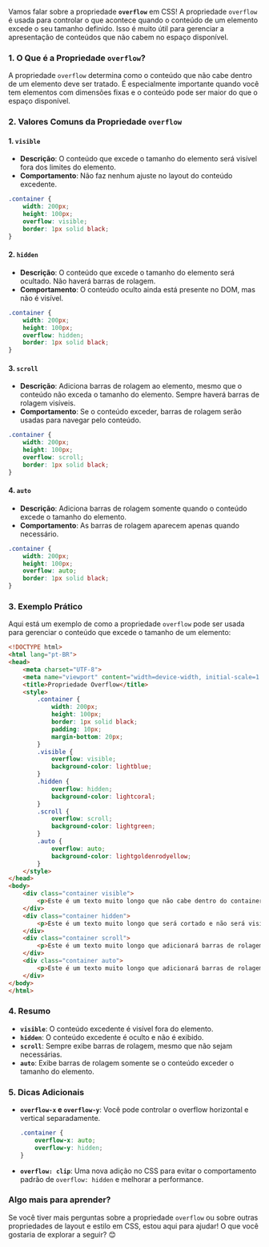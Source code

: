 Vamos falar sobre a propriedade **`overflow`** em CSS! A propriedade `overflow` é usada para controlar o que acontece quando o conteúdo de um elemento excede o seu tamanho definido. Isso é muito útil para gerenciar a apresentação de conteúdos que não cabem no espaço disponível.

### 1. **O Que é a Propriedade `overflow`?**

A propriedade `overflow` determina como o conteúdo que não cabe dentro de um elemento deve ser tratado. É especialmente importante quando você tem elementos com dimensões fixas e o conteúdo pode ser maior do que o espaço disponível.

### 2. **Valores Comuns da Propriedade `overflow`**

#### **1. `visible`**

- **Descrição**: O conteúdo que excede o tamanho do elemento será visível fora dos limites do elemento.
- **Comportamento**: Não faz nenhum ajuste no layout do conteúdo excedente.

```css
.container {
    width: 200px;
    height: 100px;
    overflow: visible;
    border: 1px solid black;
}
```

#### **2. `hidden`**

- **Descrição**: O conteúdo que excede o tamanho do elemento será ocultado. Não haverá barras de rolagem.
- **Comportamento**: O conteúdo oculto ainda está presente no DOM, mas não é visível.

```css
.container {
    width: 200px;
    height: 100px;
    overflow: hidden;
    border: 1px solid black;
}
```

#### **3. `scroll`**

- **Descrição**: Adiciona barras de rolagem ao elemento, mesmo que o conteúdo não exceda o tamanho do elemento. Sempre haverá barras de rolagem visíveis.
- **Comportamento**: Se o conteúdo exceder, barras de rolagem serão usadas para navegar pelo conteúdo.

```css
.container {
    width: 200px;
    height: 100px;
    overflow: scroll;
    border: 1px solid black;
}
```

#### **4. `auto`**

- **Descrição**: Adiciona barras de rolagem somente quando o conteúdo excede o tamanho do elemento.
- **Comportamento**: As barras de rolagem aparecem apenas quando necessário.

```css
.container {
    width: 200px;
    height: 100px;
    overflow: auto;
    border: 1px solid black;
}
```

### 3. **Exemplo Prático**

Aqui está um exemplo de como a propriedade `overflow` pode ser usada para gerenciar o conteúdo que excede o tamanho de um elemento:

```html
<!DOCTYPE html>
<html lang="pt-BR">
<head>
    <meta charset="UTF-8">
    <meta name="viewport" content="width=device-width, initial-scale=1.0">
    <title>Propriedade Overflow</title>
    <style>
        .container {
            width: 200px;
            height: 100px;
            border: 1px solid black;
            padding: 10px;
            margin-bottom: 20px;
        }
        .visible {
            overflow: visible;
            background-color: lightblue;
        }
        .hidden {
            overflow: hidden;
            background-color: lightcoral;
        }
        .scroll {
            overflow: scroll;
            background-color: lightgreen;
        }
        .auto {
            overflow: auto;
            background-color: lightgoldenrodyellow;
        }
    </style>
</head>
<body>
    <div class="container visible">
        <p>Este é um texto muito longo que não cabe dentro do container e, por isso, será exibido fora dos limites do elemento.</p>
    </div>
    <div class="container hidden">
        <p>Este é um texto muito longo que será cortado e não será visível fora dos limites do elemento.</p>
    </div>
    <div class="container scroll">
        <p>Este é um texto muito longo que adicionará barras de rolagem ao elemento se exceder o seu tamanho.</p>
    </div>
    <div class="container auto">
        <p>Este é um texto muito longo que adicionará barras de rolagem somente quando exceder o tamanho do elemento.</p>
    </div>
</body>
</html>
```

### 4. **Resumo**

- **`visible`**: O conteúdo excedente é visível fora do elemento.
- **`hidden`**: O conteúdo excedente é oculto e não é exibido.
- **`scroll`**: Sempre exibe barras de rolagem, mesmo que não sejam necessárias.
- **`auto`**: Exibe barras de rolagem somente se o conteúdo exceder o tamanho do elemento.

### 5. **Dicas Adicionais**

- **`overflow-x` e `overflow-y`**: Você pode controlar o overflow horizontal e vertical separadamente.
  ```css
  .container {
      overflow-x: auto;
      overflow-y: hidden;
  }
  ```

- **`overflow: clip`**: Uma nova adição no CSS para evitar o comportamento padrão de `overflow: hidden` e melhorar a performance.

### Algo mais para aprender?

Se você tiver mais perguntas sobre a propriedade `overflow` ou sobre outras propriedades de layout e estilo em CSS, estou aqui para ajudar! O que você gostaria de explorar a seguir? 😊